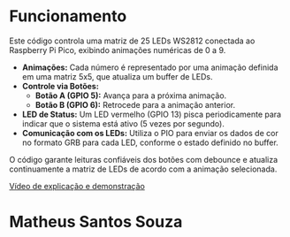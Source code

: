 # Funcionamento

Este código controla uma matriz de 25 LEDs WS2812 conectada ao Raspberry Pi Pico, exibindo animações numéricas de 0 a 9. 

- **Animações:** Cada número é representado por uma animação definida em uma matriz 5x5, que atualiza um buffer de LEDs.
- **Controle via Botões:**  
  - **Botão A (GPIO 5):** Avança para a próxima animação.  
  - **Botão B (GPIO 6):** Retrocede para a animação anterior.  
- **LED de Status:** Um LED vermelho (GPIO 13) pisca periodicamente para indicar que o sistema está ativo (5 vezes por segundo).
- **Comunicação com os LEDs:** Utiliza o PIO para enviar os dados de cor no formato GRB para cada LED, conforme o estado definido no buffer.

O código garante leituras confiáveis dos botões com debounce e atualiza continuamente a matriz de LEDs de acordo com a animação selecionada.

[Vídeo de explicação e demonstração](https://youtu.be/dikOrUGiTyk)

# Matheus Santos Souza
